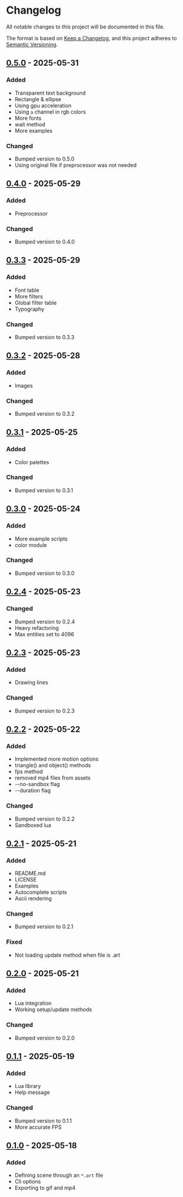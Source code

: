 # Changelog

All notable changes to this project will be documented in this file.

The format is based on [Keep a Changelog](https://keepachangelog.com/en/1.1.0/), and this project adheres to [Semantic Versioning](https://semver.org/spec/v2.0.0.html).


## [0.5.0] - 2025-05-31 

### Added

- Transparent text background
- Rectangle & ellipse
- Using gpu acceleration
- Using `a` channel in rgb colors
- More fonts
- wait method
- More examples

### Changed

- Bumped version to 0.5.0
- Using original file if preprocessor was not needed


## [0.4.0] - 2025-05-29 

### Added

- Preprocessor

### Changed

- Bumped version to 0.4.0


## [0.3.3] - 2025-05-29 

### Added

- Font table
- More filters
- Global filter table
- Typography

### Changed

- Bumped version to 0.3.3


## [0.3.2] - 2025-05-28 

### Added

- Images

### Changed

- Bumped version to 0.3.2


## [0.3.1] - 2025-05-25 

### Added

- Color palettes

### Changed

- Bumped version to 0.3.1


## [0.3.0] - 2025-05-24 

### Added

- More example scripts
- color module

### Changed

- Bumped version to 0.3.0


## [0.2.4] - 2025-05-23 

### Changed

- Bumped version to 0.2.4
- Heavy refactoring
- Max entities set to 4096


## [0.2.3] - 2025-05-23 

### Added

- Drawing lines

### Changed

- Bumped version to 0.2.3


## [0.2.2] - 2025-05-22 

### Added

- Implemented more motion options
- triangle() and object() methods
- fps method
- removed mp4 files from assets
- --no-sandbox flag
- --duration flag

### Changed

- Bumped version to 0.2.2
- Sandboxed lua


## [0.2.1] - 2025-05-21 

### Added

- README.md
- LICENSE
- Examples
- Autocomplete scripts
- Ascii rendering

### Changed

- Bumped version to 0.2.1

### Fixed

- Not loading update method when file is .art


## [0.2.0] - 2025-05-21 

### Added

- Lua integration
- Working setup/update methods

### Changed

- Bumped version to 0.2.0


## [0.1.1] - 2025-05-19 

### Added

- Lua library
- Help message

### Changed

- Bumped version to 0.1.1
- More accurate FPS


## [0.1.0] - 2025-05-18 

### Added

- Defining scene through an `*.art` file
- Cli options
- Exporting to gif and mp4


[0.1.0]: https://github.com/KDesp73/artc/releases/tag/v0.1.0
[0.1.1]: https://github.com/KDesp73/artc/releases/tag/v0.1.1
[0.2.0]: https://github.com/KDesp73/artc/releases/tag/v0.2.0
[0.2.1]: https://github.com/KDesp73/artc/releases/tag/v0.2.1
[0.2.2]: https://github.com/KDesp73/artc/releases/tag/v0.2.2
[0.2.3]: https://github.com/KDesp73/artc/releases/tag/v0.2.3
[0.2.4]: https://github.com/KDesp73/artc/releases/tag/v0.2.4
[0.3.0]: https://github.com/KDesp73/artc/releases/tag/v0.3.0
[0.3.1]: https://github.com/KDesp73/artc/releases/tag/v0.3.1
[0.3.2]: https://github.com/KDesp73/artc/releases/tag/v0.3.2
[0.3.3]: https://github.com/KDesp73/artc/releases/tag/v0.3.3
[0.4.0]: https://github.com/KDesp73/artc/releases/tag/v0.4.0
[0.5.0]: https://github.com/KDesp73/artc/releases/tag/v0.5.0

